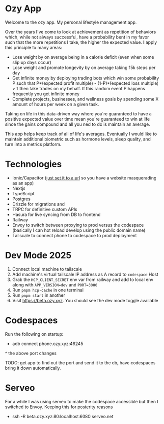 # Ozy App

Welcome to the ozy app. My personal lifestyle management app.

Over the years I've come to look at achievement as repetition of behaviors which, while not always successful,
have a probability bent in my favor such that the more repetitions I take, the higher the expected value. I apply this principle to many areas:
- Lose weight by on average being in a calorie deficit (even when some slip up days occur)
- Lose weight and promote longevity by on average taking 15k steps per day
- Get infinite money by deploying trading bots which win some probability P such that P*(expected profit multiple) - (1-P)*(expected loss multiple) > 1 then take trades on my behalf. If this random event P happens frequently you get infinite money
- Complete projects, businesses, and wellness goals by spending some X amount of hours per week on a given task.

Taking on life in this data-driven way where you're guaranteed to have a positive expected value over time mean you're guaranteed to win at life since the gains compound and all you ned to do is maintain an average.

This app helps keep track of all of life's averages. Eventually I would like to maintain additional biometric such as hormone levels, sleep quality, and turn into a metrics platform.

# Technologies

- Ionic/Capacitor ([just set it to a url](https://capacitorjs.com/docs/config#:~:text=url?:%20string) so you have a website masquerading as an app)
- Nextjs
- TypeScript
- Postgres
- Drizzle for migrations and 
- TRPC for definitive custom APIs
- Hasura for live syncing from DB to frontend
- Railway
- Envoy to switch between proxying to prod versus the codespace (basically I can hot reload develop using the public domain name)
- Tailscale to connect phone to codespace to prod deployment

# Dev Mode 2025

1. Connect local machine to tailscale
2. Add machine's virtual tailscale IP address as A record to `codespace` Host
3. Grab the `HCP_CLIENT_SECRET` env var from railway and add to local env along with `APP_VERSION=dev` and `PORT=3000`
4. Run `pnpm hcp-cache` in one terminal
4. Run `pnpm start` in another
5. Visit https://beta.ozy.xyz. You should see the dev mode toggle available

# Codespaces

Run the following on startup:
- adb connect phone.ozy.xyz:46245

^ the above port changes

TODO: get app to find out the port and send it to the db, have codespaces bring it down automatically.

# Serveo

For a while I was using serveo to make the codespace accessible but then I switched to Envoy. Keeping this for posterity reasons

- ssh -R beta.ozy.xyz:80:localhost:6080 serveo.net
